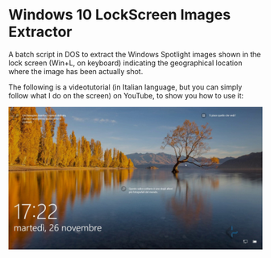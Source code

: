 # Windows 10 LockScreen Images Extractor
A batch script in DOS to extract the Windows Spotlight images shown in the lock screen (Win+L, on keyboard) indicating the geographical location where the image has been actually shot.

The following is a videotutorial (in Italian language, but you can simply follow what I do on the screen) on YouTube, to show you how to use it:

<a href="https://www.youtube.com/watch?v=Hke_vKd0oRA" target="_blank" title="Videotutorial on YouTube"><img src="https://raw.githubusercontent.com/ChemBioScripting/Windows-10-LockScreen-Images-Extractor/master/Where%20Are%20Windows%2010%20LockScreen%20Spotlight%20Images%20Saved_%20Watch%20Me%20and%20You'll%20Find%20Out!%20(BQ).jpg" alt="IMAGE ALT TEXT HERE" width="820" border="0" /></a>
